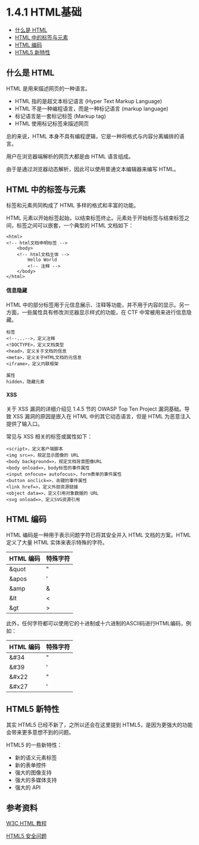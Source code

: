 # 1.4.1 HTML基础

- [什么是 HTML](#什么是-html)
- [HTML 中的标签与元素](#html-中的标签与元素)
- [HTML 编码](#html-编码)
- [HTML5 新特性](#html5-新特性)

## 什么是 HTML

HTML 是用来描述网页的一种语言。

- HTML 指的是超文本标记语言 (Hyper Text Markup Language)
- HTML 不是一种编程语言，而是一种标记语言 (markup language)
- 标记语言是一套标记标签 (Markup tag)
- HTML 使用标记标签来描述网页

总的来说，HTML 本身不具有编程逻辑，它是一种将格式与内容分离编排的语言。

用户在浏览器端解析的网页大都是由 HTML 语言组成。

由于是通过浏览器动态解析，因此可以使用普通文本编辑器来编写 HTML。

## HTML 中的标签与元素

标签和元素共同构成了 HTML 多样的格式和丰富的功能。

HTML 元素以开始标签起始，以结束标签终止。元素处于开始标签与结束标签之间，标签之间可以嵌套，一个典型的 HTML 文档如下：

```
<html>
<!-- html文档申明标签 -->
	<body>
	<!-- html文档主体 -->
		Hello World
		<!-- 注释 -->   
	</body>
</html>
```

#### 信息隐藏

HTML 中的部分标签用于元信息展示、注释等功能，并不用于内容的显示。另一方面，一些属性具有修改浏览器显示样式的功能，在 CTF 中常被用来进行信息隐藏。


```
标签
<!--...-->，定义注释
<!DOCTYPE>，定义文档类型
<head>，定义关于文档的信息
<meta>，定义关于HTML文档的元信息
<iframe>，定义内联框架

属性
hidden，隐藏元素
```

#### XSS

关于 XSS 漏洞的详细介绍见 1.4.5 节的 OWASP Top Ten Project 漏洞基础。导致 XSS 漏洞的原因是嵌入在 HTML 中的其它动态语言，但是 HTML 为恶意注入提供了输入口。

常见与 XSS 相关的标签或属性如下：

```
<script>，定义客户端脚本
<img src=>，规定显示图像的 URL
<body background=>，规定文档背景图像URL
<body onload=>，body标签的事件属性
<input onfocus= autofocus>，form表单的事件属性
<button onclick=>，击键的事件属性
<link href=>，定义外部资源链接
<object data=>，定义引用对象数据的 URL
<svg onload=>，定义SVG资源引用
```


## HTML 编码
HTML 编码是一种用于表示问题字符已将其安全并入 HTML 文档的方案。HTML 定义了大量 HTML 实体来表示特殊的字符。


|HTML 编码|特殊字符|
|-------|-------|
| &quot |   "   |
| &apos |   '   |
| &amp  |   &   |
| &lt   |   <   |
| &gt   |   >   |

此外，任何字符都可以使用它的十进制或十六进制的ASCII码进行HTML编码，例如：

|HTML 编码|特殊字符|
|-------|-------|
| &#34  |   "   |
| &#39  |   '   |
| &#x22 |   "   |
| &#x27 |   '   |

## HTML5 新特性

其实 HTML5 已经不新了，之所以还会在这里提到 HTML5，是因为更强大的功能会带来更多意想不到的问题。

HTML5 的一些新特性：

- 新的语义元素标签
- 新的表单控件
- 强大的图像支持
- 强大的多媒体支持
- 强大的 API

## 参考资料

[W3C HTML 教程](http://www.w3school.com.cn/html/)

[HTML5 安全问题](http://html5sec.org/)



